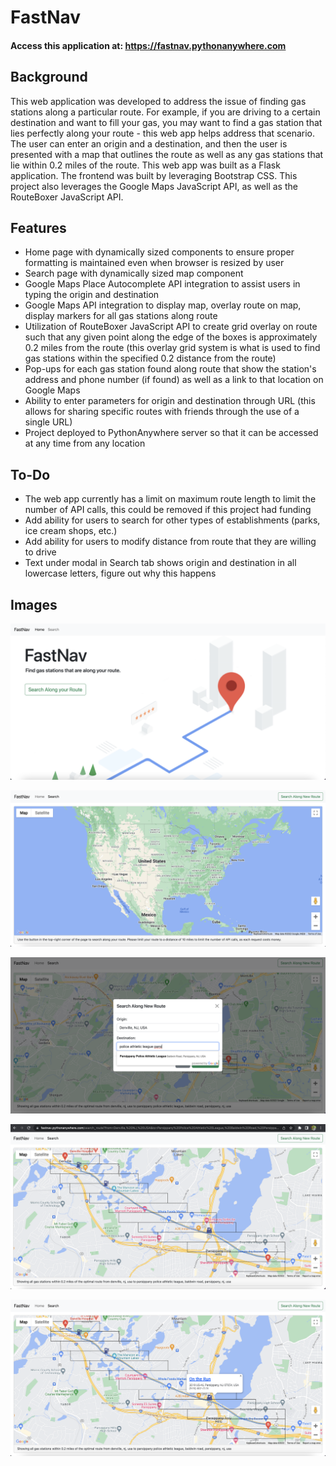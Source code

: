 # FastNav

#### Access this application at: https://fastnav.pythonanywhere.com

## Background

This web application was developed to address the issue of finding gas stations along a particular route. For example, if you are driving to a certain destination and want to fill your gas, you may want to find a gas station that lies perfectly along your route - this web app helps address that scenario. The user can enter an origin and a destination, and then the user is presented with a map that outlines the route as well as any gas stations that lie within 0.2 miles of the route. This web app was built as a Flask application. The frontend was built by leveraging Bootstrap CSS. This project also leverages the Google Maps JavaScript API, as well as the RouteBoxer JavaScript API.

## Features

- Home page with dynamically sized components to ensure proper formatting is maintained even when browser is resized by user
- Search page with dynamically sized map component
- Google Maps Place Autocomplete API integration to assist users in typing the origin and destination
- Google Maps API integration to display map, overlay route on map, display markers for all gas stations along route
- Utilization of RouteBoxer JavaScript API to create grid overlay on route such that any given point along the edge of the boxes is approximately 0.2 miles from the route (this overlay grid system is what is used to find gas stations within the specified 0.2 distance from the route)
- Pop-ups for each gas station found along route that show the station's address and phone number (if found) as well as a link to that location on Google Maps
- Ability to enter parameters for origin and destination through URL (this allows for sharing specific routes with friends through the use of a single URL)
- Project deployed to PythonAnywhere server so that it can be accessed at any time from any location

## To-Do

- The web app currently has a limit on maximum route length to limit the number of API calls, this could be removed if this project had funding
- Add ability for users to search for other types of establishments (parks, ice cream shops, etc.)
- Add ability for users to modify distance from route that they are willing to drive
- Text under modal in Search tab shows origin and destination in all lowercase letters, figure out why this happens

## Images

![Home Page](https://github.com/bhavyapatel2002/FastNav/blob/6bf44015c6af06b8575f1bd959e66a405f7c7b7f/static/screenshots/Home%20Page.png)

![Search Page](https://github.com/bhavyapatel2002/FastNav/blob/6bf44015c6af06b8575f1bd959e66a405f7c7b7f/static/screenshots/Search%20Page.png)

![Enter Route](https://github.com/bhavyapatel2002/FastNav/blob/6bf44015c6af06b8575f1bd959e66a405f7c7b7f/static/screenshots/Enter%20Route.png)

![Show Results (includes URL to show parameters)](https://github.com/bhavyapatel2002/FastNav/blob/6bf44015c6af06b8575f1bd959e66a405f7c7b7f/static/screenshots/Show%20Results.png)

![Info Popup](https://github.com/bhavyapatel2002/FastNav/blob/6bf44015c6af06b8575f1bd959e66a405f7c7b7f/static/screenshots/Info%20Popup.png)
